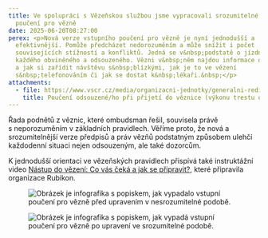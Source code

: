 ```yaml
---
title: Ve spolupráci s Vězeňskou službou jsme vypracovali srozumitelné vstupní
  poučení pro vězně
date: 2025-06-20T08:27:00
perex: <p>Nová verze vstupního poučení pro vězně je nyní jednodušší a
  efektivnější. Pomůže předcházet nedorozuměním a může snížit i počet
  souvisejících stížností a konfliktů. Jedná se v&nbsp;podstatě o jízdní řád pro
  každého obviněného a odsouzeného. Vězni v&nbsp;něm najdou informace o tom, kdy
  a jak si zařídit návštěvu s&nbsp;blízkými, jak je to ve vězení
  s&nbsp;telefonováním či jak se dostat k&nbsp;lékaři.&nbsp;</p>
attachments:
  - file: https://www.vscr.cz/media/organizacni-jednotky/generalni-reditelstvi/odbor-vvat/pouceni-pro-odsouzene.pdf
    title: Poučení odsouzené/ho při přijetí do věznice (výkonu trestu odnětí svobody)
---
```

<p>Řada podnětů z věznic, které ombudsman řešil, souvisela právě s&nbsp;neporozuměním v&nbsp;základních pravidlech. Věříme proto, že nová a srozumitelnější verze předpisů a práv vězňů podstatným způsobem ulehčí každodenní situaci nejen odsouzeným, ale také dozorcům.</p>
<p>K&nbsp;jednodušší orientaci ve vězeňských pravidlech přispívá také instruktážní video 
<a href="https://www.youtube.com/watch?v=nO59B40wvug&amp;t=6s">Nástup do vězení: Co vás čeká a jak se připravit?</a>, které připravila organizace Rubikon.</p>
<figure class="image">
<img src="https://www.ochrance.cz/aktualne/ve_spolupraci_s_vezenskou_sluzbou_jsme_vypracovali_srozumitelne_vstupni_pouceni_pro_vezne/grafiky_na_fb_1_.jpg" alt="Obrázek je infografika s popiskem, jak vypadalo vstupní poučení pro vězně před upravením v nesrozumitelné podobě. "></figure>
<figure class="image">
<img src="https://www.ochrance.cz/aktualne/ve_spolupraci_s_vezenskou_sluzbou_jsme_vypracovali_srozumitelne_vstupni_pouceni_pro_vezne/grafiky_na_fb_2_.jpg" alt="Obrázek je infografika s popiskem, jak vypadá vstupní poučení pro vězně po upravení ve srozumitelné podobě. "></figure>
